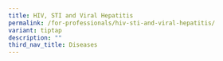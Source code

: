 ```yaml
---
title: HIV, STI and Viral Hepatitis
permalink: /for-professionals/hiv-sti-and-viral-hepatitis/
variant: tiptap
description: ""
third_nav_title: Diseases
---
```

